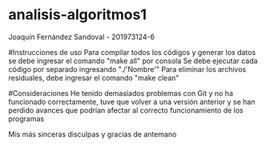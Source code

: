 # analisis-algoritmos1
Joaquín Fernández Sandoval - 201973124-6

#Instrucciones de uso
Para compilar todos los códigos y generar los datos se debe ingresar el comando "make all" por consola
Se debe ejecutar cada código por separado ingresando "./'Nombre'" 
Para eliminar los archivos residuales, debe ingresar el comando "make clean"

#Consideraciones
He tenido demasiados problemas con Git y no ha funcionado correctamente, tuve que volver a una versión anterior y 
se han perdido avances que podrían afectar al correcto funcionamiento de los programas

Mis más sinceras disculpas y gracias de antemano
